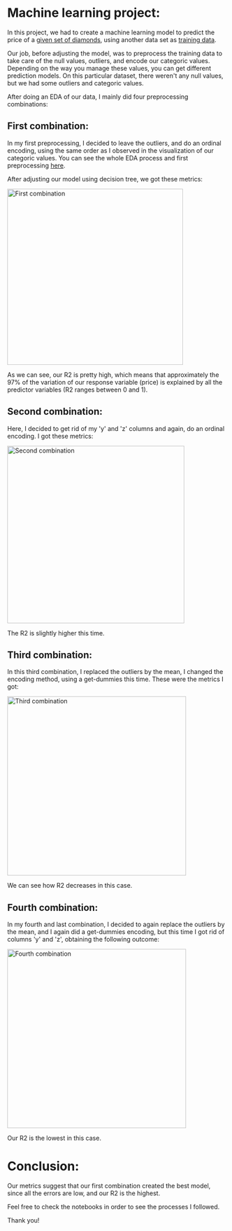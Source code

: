 # Machine learning  project: 

In this project, we had to create a machine learning model to predict the price of a [given set of diamonds](https://www.kaggle.com/competitions/diamonds-part-may-23/data?select=test.csv), using another data set as [training data](https://www.kaggle.com/competitions/diamonds-part-may-23/data?select=train.csv). 

Our job, before adjusting the model, was to preprocess the training data to take care of the null values, outliers, and encode our categoric values. Depending on the way you manage these values, you can get different prediction models. On this particular dataset, there weren't any null values, but we had some outliers and categoric values. 

After doing an EDA of our data, I mainly did four preprocessing combinations: 

## First combination: 

In my first preprocessing, I decided to leave the outliers, and do an ordinal encoding, using the same order as I observed in the visualization of our categoric values. You can see the whole EDA process and first preprocessing [here](https://github.com/davidfernandez1619/Machine-learning-project/blob/main/Notebooks/Training%20preprocessings/EDA%20and%20first%20combination.ipynb). 

After adjusting our model using decision tree, we got these metrics: 

<img width="402" alt="First combination" src="https://github.com/davidfernandez1619/Machine-learning-project/assets/38441372/c18f3dcc-1ddc-424d-9e30-83ee80ff7017">

As we can see, our R2 is pretty high, which means that approximately the 97% of the variation of our response variable (price) is explained by all the predictor variables (R2 ranges between 0 and 1). 

## Second combination: 

Here, I decided to get rid of my 'y' and 'z' columns and again, do an ordinal encoding. I got these metrics: 

<img width="405" alt="Second combination" src="https://github.com/davidfernandez1619/Machine-learning-project/assets/38441372/48007b76-5f96-47e9-ae1b-2dd6b943f8a2">

The R2 is slightly higher this time. 

## Third combination: 

In this third combination, I replaced the outliers by the mean, I changed the encoding method, using a get-dummies this time. These were the metrics I got: 

<img width="409" alt="Third combination" src="https://github.com/davidfernandez1619/Machine-learning-project/assets/38441372/94c36bd2-ce7f-456b-8150-d1a30616756e">

We can see how R2 decreases in this case. 

## Fourth combination: 

In my fourth and last combination, I decided to again replace the outliers by the mean, and I again did a get-dummies encoding, but this time I got rid of columns 'y' and 'z', obtaining the following outcome: 

<img width="409" alt="Fourth combination" src="https://github.com/davidfernandez1619/Machine-learning-project/assets/38441372/6117a68a-8051-49d8-8df7-eba7afa7b66d">

Our R2 is the lowest in this case. 

# Conclusion: 

Our metrics suggest that our first combination created the best model, since all the errors are low, and our R2 is the highest. 

Feel free to check the notebooks in order to see the processes I followed. 

Thank you!







